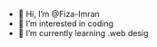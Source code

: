 - 👋 Hi, I’m @Fiza-Imran
- 👀 I’m interested in coding
- 🌱 I’m currently learning .web desig
  

<!---
Fiza-Imran/Fiza-Imran is a ✨ special ✨ repository because its `README.md` (this file) appears on your GitHub profile.
You can click the Preview link to take a look at your changes.
--->
